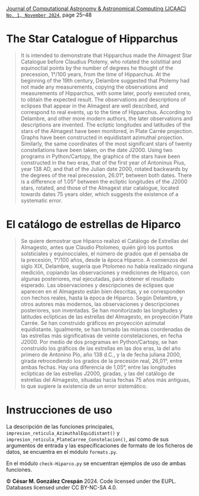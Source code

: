 [Journal of Computational Astronomy & Astronomical Computing (JCAAC)]([https://federacionastronomica.es/index.php/the-journal/archive](https://federacionastronomica.es/index.php/the-journal/archive/contents/611-el-catalogo-de-estrellas-de-hiparco)) [`No. 1, November 2024`](https://github.com/topics/01-nov2024), page 25–48

# The Star Catalogue of Hipparchus
> It is intended to demonstrate that Hipparchus made the Almagest Star Catalogue before
Claudius Ptolemy, who rotated the solstitial and equinoctial points by the number of degrees
he thought of the precession, 1°/100 years, from the time of Hipparchus. At the beginning of
the 19th century, Delambre suggested that Ptolemy had not made any measurements, copying
the observations and measurements of Hipparchus, with some later, poorly executed ones, to
obtain the expected result. The observations and descriptions of eclipses that appear in the
Almagest are well described, and correspond to real events, up to the time of Hipparchus.
According to Delambre, and other more modern authors, the later observations and
descriptions are invented. The ecliptic longitudes and latitudes of the stars of the Almagest
have been monitored, in Plate Carrée projection. Graphs have been constructed in equidistant
azimuthal projection. Similarly, the same coordinates of the most significant stars of twenty
constellations have been taken, on the date J2000. Using two programs in Python/Cartopy, the
graphics of the stars have been constructed in the two eras, that of the first year of Antoninus
Pius, year 138 AD, and that of the Julian date 2000, rotated backwards by the degrees of the
real precession, 26.01°, between both dates. There is a difference of 1.05° between the ecliptic
longitudes of the J2000 stars, rotated, and those of the Almagest star catalogue, located
towards dates 75 years older, which suggests the existence of a systematic error.

# El catálogo de estrellas de Hiparco
> Se quiere demostrar que Hiparco realizó el Catálogo de Estrellas del Almagesto, antes que
Claudio Ptolomeo, quién giró los puntos solsticiales y equinocciales, el número de grados que
él pensaba de la precesión, 1°/100 años, desde la época Hiparco. A comienzos del siglo XIX,
Delambre, sugería que Ptolomeo no había realizado ninguna medición, copiando las
observaciones y mediciones de Hiparco, con algunas posteriores, mal ejecutadas, para obtener
el resultado esperado. Las observaciones y descripciones de eclipses que aparecen en el
Almagesto están bien descritas, y se corresponden con hechos reales, hasta la época de
Hiparco. Según Delambre, y otros autores más modernos, las observaciones y descripciones
posteriores, son inventadas. Se han monitorizado las longitudes y latitudes eclípticas de las
estrellas del Almagesto, en proyección Plate Carrée. Se han construido gráficos en proyección
azimutal equidistante. Igualmente, se han tomado las mismas coordenadas de las estrellas más
significativas de veinte constelaciones, en fecha J2000. Por medio de dos programas en
Python/Cartopy, se han construido los gráficos de las estrellas en las dos eras, la del año
primero de Antonino Pío, año 138 d.C., y la de fecha juliana 2000, girada retrocediendo los
grados de la precesión real, 26,01°, entre ambas fechas. Hay una diferencia de 1,05°, entre las
longitudes eclípticas de las estrellas J2000, giradas, y las del catálogo de estrellas del
Almagesto, situadas hacia fechas 75 años más antiguas, lo que sugiere la existencia de un error
sistemático.

# Instrucciones de uso
La descripción de las funciones principales, `impresion_reticula_AzimuthalEquidistant()` y `impresion_reticula_PlateCarree_Constelacion()`, así como de sus argumentos de entrada y las especificaciones de formato de los ficheros de datos, se encuentra en el módulo `formats.py`. 

En el módulo `check-Hiparco.py` se encuentran ejemplos de uso de ambas funciones. 

:copyright: **César M. González Crespán** 2024. Code licensed under the EUPL. Databases licensed under CC BY-NC-SA 4.0.
